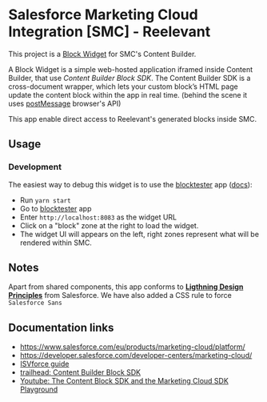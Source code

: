 # Salesforce Marketing Cloud Integration [SMC] - Reelevant

This project is a [Block Widget](https://developer.salesforce.com/docs/atlas.en-us.mc-app-development.meta/mc-app-development/content-sdk.htm) for SMC's Content Builder.

A Block Widget is a simple web-hosted application iframed inside Content Builder, that use *Content Builder Block SDK*. The Content Builder SDK is a cross-document wrapper, which lets your custom block’s HTML page update the content block within the app in real time. (behind the scene it uses  [postMessage](https://developer.mozilla.org/en-US/docs/Web/API/Window/postMesage) browser's API)

This app enable direct access to Reelevant's generated blocks inside SMC.

## Usage

### Development

The easiest way to debug this widget is to use the [blocktester](https://blocktester.herokuapp.com/) app ([docs](https://trailhead.salesforce.com/fr/content/learn/modules/content-builder-block-sdk/test-and-deploy-a-block?trail_id=develop-for-marketing-cloud)):
- Run `yarn start`
- Go to [blocktester](https://blocktester.herokuapp.com/) app
- Enter `http://localhost:8083` as the widget URL
- Click on a "block" zone at the right to load the widget.
- The widget UI will appears on the left, right zones represent what will be rendered within SMC.

## Notes

Apart from shared components, this app conforms to [**Ligthning Design Principles**](https://react.lightningdesignsystem.com/) from Salesforce. We have also added a CSS rule to force `Salesforce Sans`

## Documentation links
- https://www.salesforce.com/eu/products/marketing-cloud/platform/ 
- https://developer.salesforce.com/developer-centers/marketing-cloud/
- [ISVforce guide](https://developer.salesforce.com/docs/atlas.en-us.packagingGuide.meta/packagingGuide)
- [trailhead: Content Builder Block SDK](https://trailhead.salesforce.com/fr/content/learn/modules/content-builder-block-sdk?trail_id=develop-for-marketing-cloud)
- [Youtube: The Content Block SDK and the Marketing Cloud SDK Playground](https://www.youtube.com/watch?v=eJ74dxJ_JSo)

